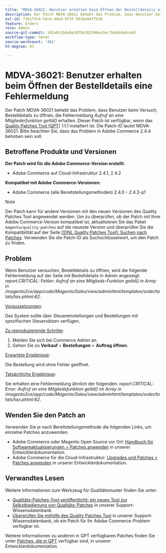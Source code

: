 ```yaml
---
title: "MDVA-36021: Benutzer erhalten beim Öffnen der Bestelldetails eine Fehlermeldung."
description: Der Patch MDVA-36021 behebt das Problem, dass Benutzer beim Versuch, Bestelldetails zu öffnen, die Fehlermeldung *Aufruf an eine Mitgliederfunktion getId()* erhalten. Dieser Patch ist verfügbar, wenn das [Quality Patches Tool (QPT)](/help/announcements/adobe-commerce-announcements/magento-quality-patches-released-new-tool-to-self-serve-quality-patches.md) 1.1.1 installiert ist. Die Patch-ID lautet MDVA-36021. Bitte beachten Sie, dass das Problem in Adobe Commerce 2.4.4 behoben sein soll.
exl-id: 73b1f3c6-5dc4-48e4-8f3f-681be84f7638
feature: Orders
role: Admin
source-git-commit: 1d2e0c1b4a8e3d79a362500ee3ec7bde84a6ce0d
workflow-type: tm+mt
source-wordcount: '461'
ht-degree: 0%

---
```


# MDVA-36021: Benutzer erhalten beim Öffnen der Bestelldetails eine Fehlermeldung

Der Patch MDVA-36021 behebt das Problem, dass Benutzer beim Versuch, Bestelldetails zu öffnen, die Fehlermeldung *Aufruf an eine Mitgliederfunktion getId()* erhalten. Dieser Patch ist verfügbar, wenn das [Quality Patches Tool (QPT)](/help/announcements/adobe-commerce-announcements/magento-quality-patches-released-new-tool-to-self-serve-quality-patches.md) 1.1.1 installiert ist. Die Patch-ID lautet MDVA-36021. Bitte beachten Sie, dass das Problem in Adobe Commerce 2.4.4 behoben sein soll.

## Betroffene Produkte und Versionen

**Der Patch wird für die Adobe Commerce-Version erstellt:**

* Adobe Commerce auf Cloud-Infrastruktur 2.4.1, 2.4.2

**Kompatibel mit Adobe Commerce-Versionen:**

* Adobe Commerce (alle Bereitstellungsmethoden) 2.4.0 - 2.4.2-p1

>[!NOTE]
>
>Der Patch kann für andere Versionen mit den neuen Versionen des Quality Patches Tool angewendet werden. Um zu überprüfen, ob der Patch mit Ihrer Adobe Commerce-Version kompatibel ist, aktualisieren Sie das Paket `magento/quality-patches` auf die neueste Version und überprüfen Sie die Kompatibilität auf der Seite [[!DNL Quality Patches Tool]: Suchen nach Patches](https://devdocs.magento.com/quality-patches/tool.html#patch-grid). Verwenden Sie die Patch-ID als Suchschlüsselwort, um den Patch zu finden.

## Problem

Wenn Benutzer versuchen, Bestelldetails zu öffnen, wird die folgende Fehlermeldung auf der Seite mit Bestelldetails in Admin angezeigt: *report.CRITICAL: Fehler: Aufruf an eine Mitglieds-Funktion getId() in Array in /magento2ce/app/code/Magento/Sales/view/adminhtml/templates/order/totals/tax.phtml:62*.

<u>Voraussetzungen</u>:

Das System sollte über Steuereinstellungen und Bestellungen mit spezifischen Steuersätzen verfügen.

<u>Zu reproduzierende Schritte</u>:

1. Melden Sie sich bei Commerce Admin an.
1. Gehen Sie zu **Verkauf** > **Bestellungen** > **Auftrag öffnen**.

<u>Erwartete Ergebnisse</u>:

Die Bestellung wird ohne Fehler geöffnet.

<u>Tatsächliche Ergebnisse</u>:

Sie erhalten eine Fehlermeldung ähnlich der folgenden: *report.CRITICAL: Error: Aufruf an eine Mitgliedsfunktion getId() im Array in /magento2ce/app/code/Magento/Sales/view/adminhtml/templates/order/totals/tax.phtml:62*.

## Wenden Sie den Patch an

Verwenden Sie je nach Bereitstellungsmethode die folgenden Links, um einzelne Patches anzuwenden:

* Adobe Commerce oder Magento Open Source vor Ort: [Handbuch für Softwareaktualisierungen > Patches anwenden](https://devdocs.magento.com/guides/v2.4/comp-mgr/patching/mqp.html) in unserer Entwicklerdokumentation.
* Adobe Commerce für die Cloud-Infrastruktur: [Upgrades und Patches > Patches anwenden](https://devdocs.magento.com/cloud/project/project-patch.html) in unserer Entwicklerdokumentation.

## Verwandtes Lesen

Weitere Informationen zum Werkzeug für Qualitätsmuster finden Sie unter:

* [Qualitäts-Patches-Tool veröffentlicht: ein neues Tool zur Selbstbedienung von Qualitäts-Patches](/help/announcements/adobe-commerce-announcements/magento-quality-patches-released-new-tool-to-self-serve-quality-patches.md) in unserer Support-Wissensdatenbank.
* [Überprüfen Sie mithilfe des Quality Patches Tool](/help/support-tools/patches-available-in-qpt-tool/check-patch-for-magento-issue-with-magento-quality-patches.md) in unserer Support-Wissensdatenbank, ob ein Patch für Ihr Adobe Commerce-Problem verfügbar ist.

Weitere Informationen zu anderen in QPT verfügbaren Patches finden Sie unter [Patches, die in QPT](https://devdocs.magento.com/quality-patches/tool.html#patch-grid) verfügbar sind, in unserer Entwicklerdokumentation.
